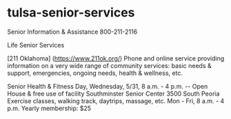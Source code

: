 # tulsa-senior-services

Senior Information & Assistance
800-211-2116

Life Senior Services

[211 Oklahoma] (https://www.211ok.org/)
Phone and online service providing information on a very wide range of community services: basic needs & support, emergencies, ongoing needs, health & wellness, etc.

Senior Health & Fitness Day, Wednesday, 5/31, 8 a.m. - 4 p.m. -- Open House & free use of facility
Southminster Senior Center 
3500 South Peoria 
Exercise classes, walking track, daytrips, massage, etc. 
Mon - Fri, 8 a.m. - 4 p.m.
Yearly membership: $25


